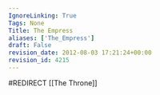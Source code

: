 ```yaml
---
IgnoreLinking: True
Tags: None
Title: The Empress
aliases: ['The_Empress']
draft: False
revision_date: 2012-08-03 17:21:24+00:00
revision_id: 4215
---
```


#REDIRECT [[The Throne]]